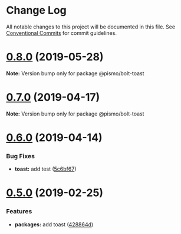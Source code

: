 # Change Log

All notable changes to this project will be documented in this file.
See [Conventional Commits](https://conventionalcommits.org) for commit guidelines.

# [0.8.0](https://github.com/pismo/bolt/compare/v0.7.0...v0.8.0) (2019-05-28)

**Note:** Version bump only for package @pismo/bolt-toast





# [0.7.0](https://github.com/pismo/bolt/compare/v0.6.0...v0.7.0) (2019-04-17)

**Note:** Version bump only for package @pismo/bolt-toast





# [0.6.0](https://github.com/pismo/bolt/compare/v0.5.0...v0.6.0) (2019-04-14)


### Bug Fixes

* **toast:** add test ([5c6bf67](https://github.com/pismo/bolt/commit/5c6bf67))





# [0.5.0](https://github.com/pismo/bolt/compare/v0.4.1...v0.5.0) (2019-02-25)


### Features

* **packages:** add toast ([428864d](https://github.com/pismo/bolt/commit/428864d))
